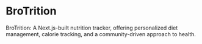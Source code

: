 # BroTrition

BroTrition: A Next.js-built nutrition tracker, offering personalized diet management, calorie tracking, and a community-driven approach to health.
